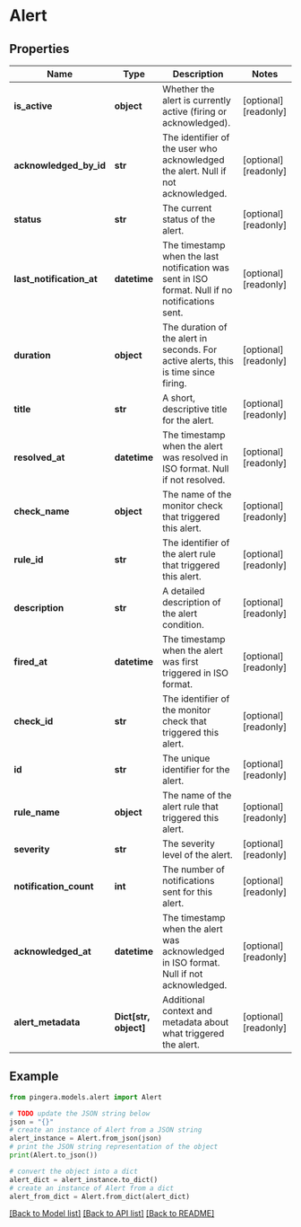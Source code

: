# Alert


## Properties

Name | Type | Description | Notes
------------ | ------------- | ------------- | -------------
**is_active** | **object** | Whether the alert is currently active (firing or acknowledged). | [optional] [readonly] 
**acknowledged_by_id** | **str** | The identifier of the user who acknowledged the alert. Null if not acknowledged. | [optional] [readonly] 
**status** | **str** | The current status of the alert. | [optional] [readonly] 
**last_notification_at** | **datetime** | The timestamp when the last notification was sent in ISO format. Null if no notifications sent. | [optional] [readonly] 
**duration** | **object** | The duration of the alert in seconds. For active alerts, this is time since firing. | [optional] [readonly] 
**title** | **str** | A short, descriptive title for the alert. | [optional] [readonly] 
**resolved_at** | **datetime** | The timestamp when the alert was resolved in ISO format. Null if not resolved. | [optional] [readonly] 
**check_name** | **object** | The name of the monitor check that triggered this alert. | [optional] [readonly] 
**rule_id** | **str** | The identifier of the alert rule that triggered this alert. | [optional] [readonly] 
**description** | **str** | A detailed description of the alert condition. | [optional] [readonly] 
**fired_at** | **datetime** | The timestamp when the alert was first triggered in ISO format. | [optional] [readonly] 
**check_id** | **str** | The identifier of the monitor check that triggered this alert. | [optional] [readonly] 
**id** | **str** | The unique identifier for the alert. | [optional] [readonly] 
**rule_name** | **object** | The name of the alert rule that triggered this alert. | [optional] [readonly] 
**severity** | **str** | The severity level of the alert. | [optional] [readonly] 
**notification_count** | **int** | The number of notifications sent for this alert. | [optional] [readonly] 
**acknowledged_at** | **datetime** | The timestamp when the alert was acknowledged in ISO format. Null if not acknowledged. | [optional] [readonly] 
**alert_metadata** | **Dict[str, object]** | Additional context and metadata about what triggered the alert. | [optional] [readonly] 

## Example

```python
from pingera.models.alert import Alert

# TODO update the JSON string below
json = "{}"
# create an instance of Alert from a JSON string
alert_instance = Alert.from_json(json)
# print the JSON string representation of the object
print(Alert.to_json())

# convert the object into a dict
alert_dict = alert_instance.to_dict()
# create an instance of Alert from a dict
alert_from_dict = Alert.from_dict(alert_dict)
```
[[Back to Model list]](../README.md#documentation-for-models) [[Back to API list]](../README.md#documentation-for-api-endpoints) [[Back to README]](../README.md)


